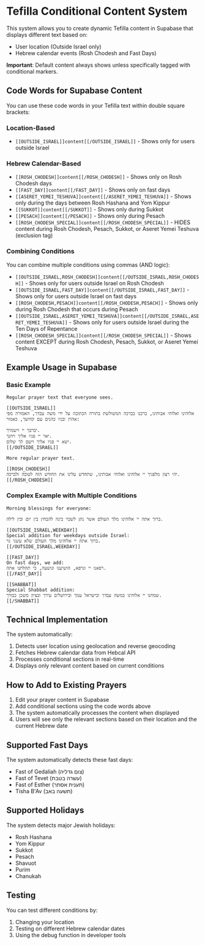 # Tefilla Conditional Content System

This system allows you to create dynamic Tefilla content in Supabase that displays different text based on:
- User location (Outside Israel only)
- Hebrew calendar events (Rosh Chodesh and Fast Days)

**Important**: Default content always shows unless specifically tagged with conditional markers.

## Code Words for Supabase Content

You can use these code words in your Tefilla text within double square brackets:

### Location-Based
- `[[OUTSIDE_ISRAEL]]content[[/OUTSIDE_ISRAEL]]` - Shows only for users outside Israel

### Hebrew Calendar-Based
- `[[ROSH_CHODESH]]content[[/ROSH_CHODESH]]` - Shows only on Rosh Chodesh days
- `[[FAST_DAY]]content[[/FAST_DAY]]` - Shows only on fast days
- `[[ASERET_YEMEI_TESHUVA]]content[[/ASERET_YEMEI_TESHUVA]]` - Shows only during the days between Rosh Hashana and Yom Kippur
- `[[SUKKOT]]content[[/SUKKOT]]` - Shows only during Sukkot
- `[[PESACH]]content[[/PESACH]]` - Shows only during Pesach
- `[[ROSH_CHODESH_SPECIAL]]content[[/ROSH_CHODESH_SPECIAL]]` - HIDES content during Rosh Chodesh, Pesach, Sukkot, or Aseret Yemei Teshuva (exclusion tag)

### Combining Conditions
You can combine multiple conditions using commas (AND logic):
- `[[OUTSIDE_ISRAEL,ROSH_CHODESH]]content[[/OUTSIDE_ISRAEL,ROSH_CHODESH]]` - Shows only for users outside Israel on Rosh Chodesh
- `[[OUTSIDE_ISRAEL,FAST_DAY]]content[[/OUTSIDE_ISRAEL,FAST_DAY]]` - Shows only for users outside Israel on fast days
- `[[ROSH_CHODESH,PESACH]]content[[/ROSH_CHODESH,PESACH]]` - Shows only during Rosh Chodesh that occurs during Pesach
- `[[OUTSIDE_ISRAEL,ASERET_YEMEI_TESHUVA]]content[[/OUTSIDE_ISRAEL,ASERET_YEMEI_TESHUVA]]` - Shows only for users outside Israel during the Ten Days of Repentance
- `[[ROSH_CHODESH_SPECIAL]]content[[/ROSH_CHODESH_SPECIAL]]` - Shows content EXCEPT during Rosh Chodesh, Pesach, Sukkot, or Aseret Yemei Teshuva

## Example Usage in Supabase

### Basic Example
```
Regular prayer text that everyone sees.

[[OUTSIDE_ISRAEL]]
אלוהינו ואלוהי אבותינו, ברכנו בברכה המשולשת בתורה הכתובה על ידי משה עבדך, האמורה מפי אהרן ובניו כהנים עם קדושך, כאמור:

יברכך יי וישמרך.
יאר יי פניו אליך ויחנך.
ישא יי פניו אליך וישם לך שלום.
[[/OUTSIDE_ISRAEL]]

More regular prayer text.

[[ROSH_CHODESH]]
יהי רצון מלפניך יי אלוהינו ואלוהי אבותינו, שתחדש עלינו את החודש הזה לטובה ולברכה.
[[/ROSH_CHODESH]]
```

### Complex Example with Multiple Conditions
```
Morning blessings for everyone:

ברוך אתה יי אלוהינו מלך העולם אשר נתן לשכוי בינה להבחין בין יום ובין לילה.

[[OUTSIDE_ISRAEL,WEEKDAY]]
Special addition for weekdays outside Israel:
ברוך אתה יי אלוהינו מלך העולם שלא עשני גוי.
[[/OUTSIDE_ISRAEL,WEEKDAY]]

[[FAST_DAY]]
On fast days, we add:
רפאנו יי ונרפא, הושיענו ונושעה, כי תהלתנו אתה.
[[/FAST_DAY]]

[[SHABBAT]]
Special Shabbat addition:
שמחנו יי אלוהינו במשה עבדך ובישראל עמך ובירושלים עירך ובציון משכן כבודך.
[[/SHABBAT]]
```

## Technical Implementation

The system automatically:
1. Detects user location using geolocation and reverse geocoding
2. Fetches Hebrew calendar data from Hebcal API
3. Processes conditional sections in real-time
4. Displays only relevant content based on current conditions

## How to Add to Existing Prayers

1. Edit your prayer content in Supabase
2. Add conditional sections using the code words above
3. The system automatically processes the content when displayed
4. Users will see only the relevant sections based on their location and the current Hebrew date

## Supported Fast Days

The system automatically detects these fast days:
- Fast of Gedaliah (צום גדליה)
- Fast of Tevet (עשרה בטבת)
- Fast of Esther (תענית אסתר)
- Tisha B'Av (תשעה באב)

## Supported Holidays

The system detects major Jewish holidays:
- Rosh Hashana
- Yom Kippur
- Sukkot
- Pesach
- Shavuot
- Purim
- Chanukah

## Testing

You can test different conditions by:
1. Changing your location
2. Testing on different Hebrew calendar dates
3. Using the debug function in developer tools
